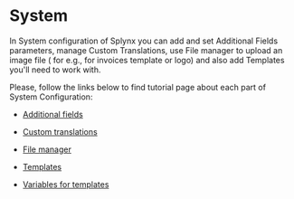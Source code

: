System
======

In System configuration of Splynx you can add and set Additional Fields parameters, manage Custom Translations, use File manager to upload an image file ( for e.g., for invoices template or logo) and also add Templates you'll need to work with.

Please, follow the links below to find tutorial page about each part of System Configuration:

* [ Additional fields](configuration/system/additional_fields/additional_fields.md)

* [ Custom translations](configuration/system/custom_translations/custom_translations.md)

* [ File manager](configuration/system/file_manager/file_manager.md)

* [ Templates](configuration/system/templates/templates.md)

* [ Variables for templates](configuration/system/templates_variables/templates_variables.md)
